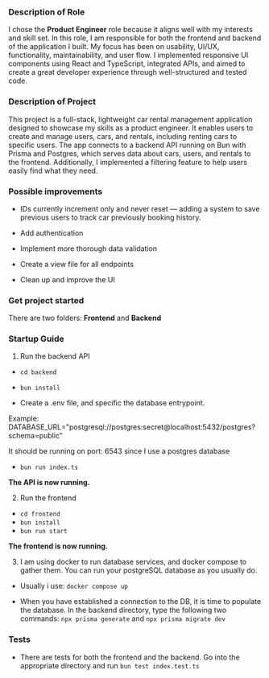 ### Description of Role

I chose the **Product Engineer** role because it aligns well with my interests and skill set. In this role, I am responsible for both the frontend and backend of the application I built. My focus has been on usability, UI/UX, functionality, maintainability, and user flow. I implemented responsive UI components using React and TypeScript, integrated APIs, and aimed to create a great developer experience through well-structured and tested code.

<h3>Description of Project</h3>
This project is a full-stack, lightweight car rental management application designed to showcase my skills as a product engineer. It enables users to create and manage users, cars, and rentals, including renting cars to specific users. The app connects to a backend API running on Bun with Prisma and Postgres, which serves data about cars, users, and rentals to the frontend. Additionally, I implemented a filtering feature to help users easily find what they need.

<h3>Possible improvements</h3>

- IDs currently increment only and never reset — adding a system to save previous users to track car previously booking history.

- Add authentication

- Implement more thorough data validation

- Create a view file for all endpoints

- Clean up and improve the UI

<h3>Get project started</h3>
There are two folders: <strong>Frontend</strong> and <strong>Backend</strong>

<h3>Startup Guide</h3>

1. Run the backend API

- `cd backend`

- `bun install`

- Create a .env file, and specific the database entrypoint.

Example: DATABASE_URL="postgresql://postgres:secret@localhost:5432/postgres?schema=public"

It should be running on port: 6543 since I use a postgres database

- `bun run index.ts`

<strong>The API is now running.</strong>

2.  Run the frontend

- `cd frontend`
- `bun install`
- `bun run start`

<strong>The frontend is now running. </strong>

3.  I am using docker to run database services, and docker compose to gather them. You can run your postgreSQL database as you usually do.

- Usually i use:
  `docker compose up`

- When you have established a connection to the DB, it is time to populate the database. In the backend directory, type the following two commands:
  `npx prisma generate` and `npx prisma migrate dev`

<h3>Tests</h3>

- There are tests for both the frontend and the backend. Go into the appropriate directory and run `bun test index.test.ts`

